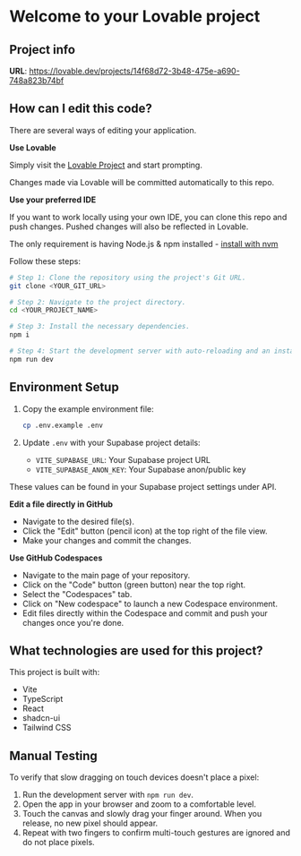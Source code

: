 # Welcome to your Lovable project

## Project info

**URL**: https://lovable.dev/projects/14f68d72-3b48-475e-a690-748a823b74bf

## How can I edit this code?

There are several ways of editing your application.

**Use Lovable**

Simply visit the [Lovable Project](https://lovable.dev/projects/14f68d72-3b48-475e-a690-748a823b74bf) and start prompting.

Changes made via Lovable will be committed automatically to this repo.

**Use your preferred IDE**

If you want to work locally using your own IDE, you can clone this repo and push changes. Pushed changes will also be reflected in Lovable.

The only requirement is having Node.js & npm installed - [install with nvm](https://github.com/nvm-sh/nvm#installing-and-updating)

Follow these steps:

```sh
# Step 1: Clone the repository using the project's Git URL.
git clone <YOUR_GIT_URL>

# Step 2: Navigate to the project directory.
cd <YOUR_PROJECT_NAME>

# Step 3: Install the necessary dependencies.
npm i

# Step 4: Start the development server with auto-reloading and an instant preview.
npm run dev
```

## Environment Setup

1. Copy the example environment file:
   ```sh
   cp .env.example .env
   ```

2. Update `.env` with your Supabase project details:
   - `VITE_SUPABASE_URL`: Your Supabase project URL
   - `VITE_SUPABASE_ANON_KEY`: Your Supabase anon/public key

These values can be found in your Supabase project settings under API.

**Edit a file directly in GitHub**

- Navigate to the desired file(s).
- Click the "Edit" button (pencil icon) at the top right of the file view.
- Make your changes and commit the changes.

**Use GitHub Codespaces**

- Navigate to the main page of your repository.
- Click on the "Code" button (green button) near the top right.
- Select the "Codespaces" tab.
- Click on "New codespace" to launch a new Codespace environment.
- Edit files directly within the Codespace and commit and push your changes once you're done.

## What technologies are used for this project?

This project is built with:

- Vite
- TypeScript
- React
- shadcn-ui
- Tailwind CSS

## Manual Testing

To verify that slow dragging on touch devices doesn't place a pixel:

1. Run the development server with `npm run dev`.
2. Open the app in your browser and zoom to a comfortable level.
3. Touch the canvas and slowly drag your finger around. When you release,
   no new pixel should appear.
4. Repeat with two fingers to confirm multi-touch gestures are ignored and
   do not place pixels.

